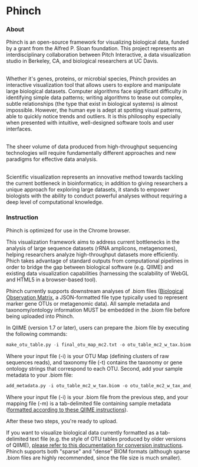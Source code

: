 # Phinch

### About 

Phinch is an open-source framework for visualizing biological data, funded by a grant from the Alfred P. Sloan foundation. This project represents an interdisciplinary collaboration between Pitch Interactive, a data visualization studio in Berkeley, CA, and biological researchers at UC Davis. </br></br>
            
Whether it's genes, proteins, or microbial species, Phinch provides an interactive visualization tool that allows users to explore and manipulate large biological datasets. Computer algorithms face significant difficulty in identifying simple data patterns; writing algorithms to tease out complex, subtle relationships (the type that exist in biological systems) is almost impossible. However, the human eye is adept at spotting visual patterns, able to quickly notice trends and outliers. It is this philosophy especially when presented with intuitive, well-designed software tools and user interfaces.</br></br>
            
The sheer volume of data produced from high-throughput sequencing technologies will require fundamentally different approaches and new paradigms for effective data analysis.</br></br>

Scientific visualization represents an innovative method towards tackling the current bottleneck in bioinformatics; in addition to giving researchers a unique approach for exploring large datasets, it stands to empower biologists with the ability to conduct powerful analyses without requiring a deep level of computational knowledge. 

### Instruction

Phinch is optimized for use in the Chrome browser.

This visualization framework aims to address current bottlenecks in the analysis of large sequence datasets (rRNA amplicons, metagenomes), helping researchers analyze high-throughput datasets more efficiently. Phich takes advantage of standard outputs from computational pipelines in order to bridge the gap between biological software (e.g. QIIME) and existing data visualization capabilities (harnessing the scalability of WebGL and HTML5 in a browser-based tool). 

Phinch currently supports downstream analyses of .biom files ([Biological Observation Matrix](http://biom-format.org/), a JSON-formatted file type typically used to represent marker gene OTUs or metagenomic data). All sample metadata and taxonomy/ontology information MUST be embedded in the .biom file before being uploaded into Phinch.

In QIIME (version 1.7 or later), users can prepare the .biom file by executing the following commands:

```Python
make_otu_table.py -i final_otu_map_mc2.txt -o otu_table_mc2_w_tax.biom -t rep_set_tax_assignments.txt
```

Where your input file (-i) is your OTU Map (defining clusters of raw sequences reads), and taxonomy file (-t) contains the taxonomy or gene ontology strings that correspond to each OTU.
Second, add your sample metadata to your .biom file:

```Python
add_metadata.py -i otu_table_mc2_w_tax.biom -o otu_table_mc2_w_tax_and_metadata.biom -m sample_metadata_mapping_file.txt
```

Where your input file (-i) is your .biom file from the previous step, and your mapping file (-m) is a tab-delimited file containing sample metadata ([formatted according to these QIIME instructions](http://qiime.org/documentation/file_formats.html#metadata-mapping-files)).

After these two steps, you're ready to upload.

If you want to visualize biological data currently formatted as a tab-delimited text file (e.g. the style of OTU tables produced by older versions of QIIME), [please refer to this documentation for conversion instructions](https://github.com/biom-format/biom-format/blob/df81277857a553e7e5c9679924e09861d8a5f61f/doc/documentation/biom_conversion.rst). Phinch supports both "sparse" and "dense" BIOM formats (although sparse .biom files are highly recommended, since the file size is much smaller). 
